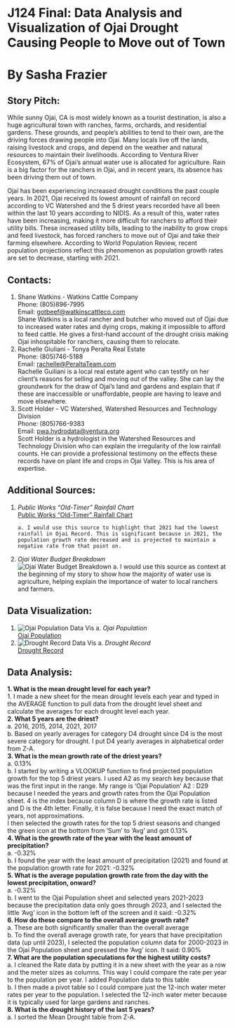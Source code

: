 # J124 Final: Data Analysis and Visualization of Ojai Drought Causing People to Move out of Town
# By Sasha Frazier
## Story Pitch:
While sunny Ojai, CA is most widely known as a tourist destination, is also a huge agricultural town with ranches, farms, orchards, and residential gardens. These grounds, and people’s abilities to tend to their own, are the driving forces drawing people into Ojai. Many locals live off the lands, raising livestock and crops, and depend on the weather and natural resources to maintain their livelihoods. According to Ventura River Ecosystem, 67% of Ojai’s annual water use is allocated for agriculture. Rain is a big factor for the ranchers in Ojai, and in recent years, its absence has been driving them out of town.

Ojai has been experiencing increased drought conditions the past couple years. In 2021, Ojai received its lowest amount of rainfall on record according to VC Watershed and the 5 driest years recorded have all been within the last 10 years according to NIDIS. As a result of this, water rates have been increasing, making it more difficult for ranchers to afford their utility bills. These increased utility bills, leading to the inability to grow crops and feed livestock, has forced ranchers to move out of Ojai and take their farming elsewhere. According to World Population Review, recent population projections reflect this phenomenon as population growth rates are set to decrease, starting with 2021.
## Contacts:
1. Shane Watkins - Watkins Cattle Company<br>
Phone: (805)896-7995<br>
Email: gotbeef@watkinscattleco.com<br>
Shane Watkins is a local rancher and butcher who moved out of Ojai due to increased water rates and dying crops, making it impossible to afford to feed cattle. He gives a first-hand account of the drought crisis making Ojai inhospitable for ranchers, causing them to relocate. 
2. Rachelle Giuliani - Tonya Peralta Real Estate<br>
Phone: (805)746-5188<br>
Email: rachelle@PeraltaTeam.com<br>
Rachelle Guiliani is a local real estate agent who can testify on her client’s reasons for selling and moving out of the valley. She can lay the groundwork for the draw of Ojai’s land and gardens and explain that if these are inaccessible or unaffordable, people are having to leave and move elsewhere.
3. Scott Holder - VC Watershed, Watershed Resources and Technology Division<br>
Phone: (805)766-9383<br>
Email: pwa.hydrodata@ventura.org<br>
Scott Holder is a hydrologist in the Watershed Resources and Technology Division who can explain the irregularity of the low rainfall counts. He can provide a professional testimony on the effects these records have on plant life and crops in Ojai Valley. This is his area of expertise. 
## Additional Sources:
1. *Public Works “Old-Timer” Rainfall Chart*<br>
[Public Works “Old-Timer” Rainfall Chart](https://vcwatershed.net/hydrodata/chart/?site=030)

	   a. I would use this source to highlight that 2021 had the lowest rainfall in Ojai Record. This is significant because in 2021, the population growth rate decreased and is projected to maintain a negative rate from that point on.
2. *Ojai Water Budget Breakdown*<br>
![Ojai Water Budget Breakdown](https://1.bp.blogspot.com/_gPTpZ6ajSsk/S9YrjU7zgGI/AAAAAAAAB9I/3VmRrJXIkmw/s1600/Picture+33.png)
	   a. I would use this source as context at the beginning of my story to show how the majority of water use is agriculture, helping explain the importance of water to local ranchers and farmers.  
## Data Visualization:
1. ![Ojai Population Data Vis](https://github.com/sashafrazier/J124/assets/140098794/6e00e6e9-0e0a-4739-a14c-4c38f5e9ab5c)
	   a. *Ojai Population*<br>
[Ojai Population](https://datawrapper.dwcdn.net/VzHQJ/1/)
2. ![Drought Record Data Vis](https://github.com/sashafrazier/J124/assets/140098794/ec1ad911-33bc-4edf-a767-90b6b351e87d)
 	     a. *Drought Record*<br>
[Drought Record](https://datawrapper.dwcdn.net/MFw5N/2/)
## Data Analysis:
**1. What is the mean drought level for each year?<br>**
		1. I made a new sheet for the mean drought levels each year and typed in the AVERAGE function to pull data from the drought level sheet and calculate the averages for each drought level each year.<br>
**2. What 5 years are the driest?<br>**
		a. 2016, 2015, 2014, 2021, 2017<br>
		b. Based on yearly averages for category D4 drought since D4 is the most severe category for drought. I put D4 yearly averages in alphabetical order from Z-A.<br>
**3. What is the mean growth rate of the driest years?<br>**
		a. 0.13%<br>
		b. I started by writing a VLOOKUP function to find projected population growth for the top 5 driest years. 
I used A2 as my search key because that was the first input in the range. 
My range is ‘Ojai Population’ A2 : D29 because I needed the years and growth rates from the Ojai Population sheet. 
4 is the index because column D is where the growth rate is listed and D is the 4th letter.
Finally, it is false because I need the exact match of years, not approximations. <br>
I then selected the growth rates for the top 5 driest seasons and changed the green icon at the bottom from ‘Sum’ to ‘Avg’ and got 0.13%<br>
**4. What is the growth rate of the year with the least amount of precipitation?<br>**
		a. -0.32%<br>
		b. I found the year with the least amount of precipitation (2021) and found at the population growth rate for 2021: -0.32%<br>
**5. What is the average population growth rate from the day with the lowest precipitation, onward?<br>**
		a. -0.32%<br>
		b. I went to the Ojai Population sheet and selected years 2021-2023 because the precipitation data only goes through 2023, and I selected the little ‘Avg’ icon in the bottom left of the screen and it said: -0.32%<br>
**6. How do these compare to the overall average growth rate?<br>**
		a. These are both significantly smaller than the overall average<br>
		b. To find the overall average growth rate, for years that have precipitation data (up until 2023), I selected the population column data for 2000-2023 in the Ojai Population sheet and pressed the ‘Avg’ icon. It said: 0.90%<br>
**7.  What are the population speculations for the highest utility costs?<br>**
		a. I cleaned the Rate data by putting it in a new sheet with the year as a row and the meter sizes as columns. This way I could compare the rate per year to the population per year. I added Population data to this table<br>
		b. I then made a pivot table so I could compare just the 12-inch water meter rates per year to the population. I selected the 12-inch water meter because it is typically used for large gardens and ranches. <br>
**8.  What is the drought history of the last 5 years?<br>**
		a. I sorted the Mean Drought table from Z-A.

